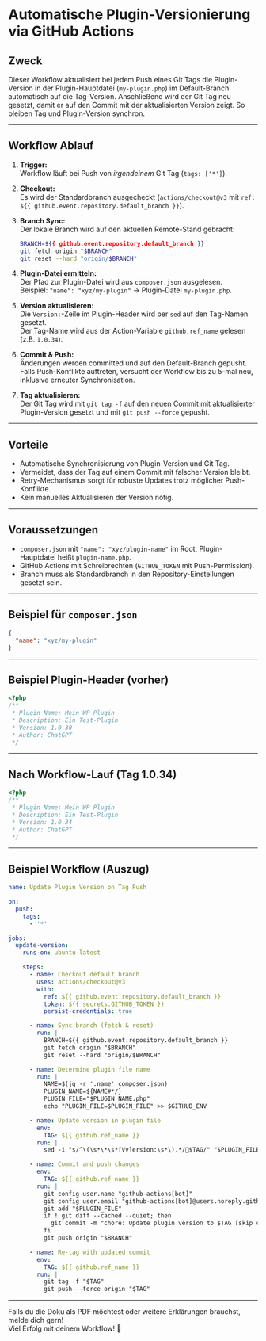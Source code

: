 
# Automatische Plugin-Versionierung via GitHub Actions

## Zweck

Dieser Workflow aktualisiert bei jedem Push eines Git Tags die Plugin-Version in der Plugin-Hauptdatei (`my-plugin.php`) im Default-Branch automatisch auf die Tag-Version. Anschließend wird der Git Tag neu gesetzt, damit er auf den Commit mit der aktualisierten Version zeigt. So bleiben Tag und Plugin-Version synchron.

---

## Workflow Ablauf

1. **Trigger:**  
   Workflow läuft bei Push von *irgendeinem* Git Tag (`tags: ['*']`).

2. **Checkout:**  
   Es wird der Standardbranch ausgecheckt (`actions/checkout@v3` mit `ref: ${{ github.event.repository.default_branch }}`).

3. **Branch Sync:**  
   Der lokale Branch wird auf den aktuellen Remote-Stand gebracht:

   ```bash
   BRANCH=${{ github.event.repository.default_branch }}
   git fetch origin "$BRANCH"
   git reset --hard "origin/$BRANCH"
   ```

4. **Plugin-Datei ermitteln:**  
   Der Pfad zur Plugin-Datei wird aus `composer.json` ausgelesen.  
   Beispiel: `"name": "xyz/my-plugin"` → Plugin-Datei `my-plugin.php`.

5. **Version aktualisieren:**  
   Die `Version:`-Zeile im Plugin-Header wird per `sed` auf den Tag-Namen gesetzt.  
   Der Tag-Name wird aus der Action-Variable `github.ref_name` gelesen (z.B. `1.0.34`).

6. **Commit & Push:**  
   Änderungen werden committed und auf den Default-Branch gepusht.  
   Falls Push-Konflikte auftreten, versucht der Workflow bis zu 5-mal neu, inklusive erneuter Synchronisation.

7. **Tag aktualisieren:**  
   Der Git Tag wird mit `git tag -f` auf den neuen Commit mit aktualisierter Plugin-Version gesetzt und mit `git push --force` gepusht.

---

## Vorteile

- Automatische Synchronisierung von Plugin-Version und Git Tag.
- Vermeidet, dass der Tag auf einem Commit mit falscher Version bleibt.
- Retry-Mechanismus sorgt für robuste Updates trotz möglicher Push-Konflikte.
- Kein manuelles Aktualisieren der Version nötig.

---

## Voraussetzungen

- `composer.json` mit `"name": "xyz/plugin-name"` im Root, Plugin-Hauptdatei heißt `plugin-name.php`.
- GitHub Actions mit Schreibrechten (`GITHUB_TOKEN` mit Push-Permission).
- Branch muss als Standardbranch in den Repository-Einstellungen gesetzt sein.

---

## Beispiel für `composer.json`

```json
{
  "name": "xyz/my-plugin"
}
```

---

## Beispiel Plugin-Header (vorher)

```php
<?php
/**
 * Plugin Name: Mein WP Plugin
 * Description: Ein Test-Plugin
 * Version: 1.0.30
 * Author: ChatGPT
 */
```

---

## Nach Workflow-Lauf (Tag 1.0.34)

```php
<?php
/**
 * Plugin Name: Mein WP Plugin
 * Description: Ein Test-Plugin
 * Version: 1.0.34
 * Author: ChatGPT
 */
```

---

## Beispiel Workflow (Auszug)

```yaml
name: Update Plugin Version on Tag Push

on:
  push:
    tags:
      - '*'

jobs:
  update-version:
    runs-on: ubuntu-latest

    steps:
      - name: Checkout default branch
        uses: actions/checkout@v3
        with:
          ref: ${{ github.event.repository.default_branch }}
          token: ${{ secrets.GITHUB_TOKEN }}
          persist-credentials: true

      - name: Sync branch (fetch & reset)
        run: |
          BRANCH=${{ github.event.repository.default_branch }}
          git fetch origin "$BRANCH"
          git reset --hard "origin/$BRANCH"

      - name: Determine plugin file name
        run: |
          NAME=$(jq -r '.name' composer.json)
          PLUGIN_NAME=${NAME#*/}
          PLUGIN_FILE="$PLUGIN_NAME.php"
          echo "PLUGIN_FILE=$PLUGIN_FILE" >> $GITHUB_ENV

      - name: Update version in plugin file
        env:
          TAG: ${{ github.ref_name }}
        run: |
          sed -i "s/^\(\s*\*\s*[Vv]ersion:\s*\).*/$TAG/" "$PLUGIN_FILE"

      - name: Commit and push changes
        env:
          TAG: ${{ github.ref_name }}
        run: |
          git config user.name "github-actions[bot]"
          git config user.email "github-actions[bot]@users.noreply.github.com"
          git add "$PLUGIN_FILE"
          if ! git diff --cached --quiet; then
            git commit -m "chore: Update plugin version to $TAG [skip ci]"
          fi
          git push origin "$BRANCH"

      - name: Re-tag with updated commit
        env:
          TAG: ${{ github.ref_name }}
        run: |
          git tag -f "$TAG"
          git push --force origin "$TAG"
```

---

Falls du die Doku als PDF möchtest oder weitere Erklärungen brauchst, melde dich gern!  
Viel Erfolg mit deinem Workflow! 🚀
